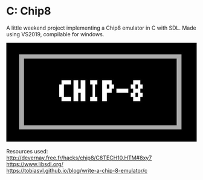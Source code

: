 # C: Chip8

A little weekend project implementing a Chip8 emulator in C with SDL.
Made using VS2019, compilable for windows.

![image](https://github.com/Beilinson/Chip8/blob/ca01adebb67128a9f5afdcec7176bb66c8b1c9ac/logo.jpg?raw=true)

Resources used:  
http://devernay.free.fr/hacks/chip8/C8TECH10.HTM#8xy7  
https://www.libsdl.org/  
https://tobiasvl.github.io/blog/write-a-chip-8-emulator/c  
